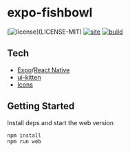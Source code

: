 # expo-fishbowl

[![license](https://img.shields.io/badge/license-MIT%2FApache--2.0-blue")](LICENSE-MIT)
[![site](https://img.shields.io/badge/www-fishbowl-blue.svg)](https://aicacia.github.io/expo-fishbowl/)
[![build](https://github.com/aicacia/expo-fishbowl/workflows/Test/badge.svg)](https://github.com/aicacia/expo-fishbowl/actions?query=workflow%3ABuild)

## Tech

- [Expo](https://docs.expo.io/)/[React Native](https://reactnative.dev/docs/getting-started)
- [ui-kitten](https://akveo.github.io/react-native-ui-kitten/docs/)
- [Icons](https://akveo.github.io/eva-icons/#/)

## Getting Started

Install deps and start the web version

```bash
npm install
npm run web
```
